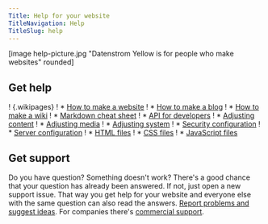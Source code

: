 ```yaml
---
Title: Help for your website
TitleNavigation: Help
TitleSlug: help
---
```

[image help-picture.jpg "Datenstrom Yellow is for people who make websites" rounded]

## Get help

! {.wikipages}
! * [How to make a website](how-to-make-a-website)
! * [How to make a blog](how-to-make-a-blog)
! * [How to make a wiki](how-to-make-a-wiki)
! * [Markdown cheat sheet](markdown-cheat-sheet)
! * [API for developers](api)
! * [Adjusting content](adjusting-content)
! * [Adjusting media](adjusting-media)
! * [Adjusting system](adjusting-system)
! * [Security configuration](security-configuration)
! * [Server configuration](server-configuration)
! * [HTML files](html-files)
! * [CSS files](css-files)
! * [JavaScript files](javascript-files)

## Get support

Do you have question? Something doesn't work? There's a good chance that your question has already been answered. If not, just open a new support issue. That way you get help for your website and everyone else with the same question can also read the answers. [Report problems and suggest ideas](https://github.com/datenstrom/yellow/issues). For companies there's [commercial support](https://mayberg.se/support/).